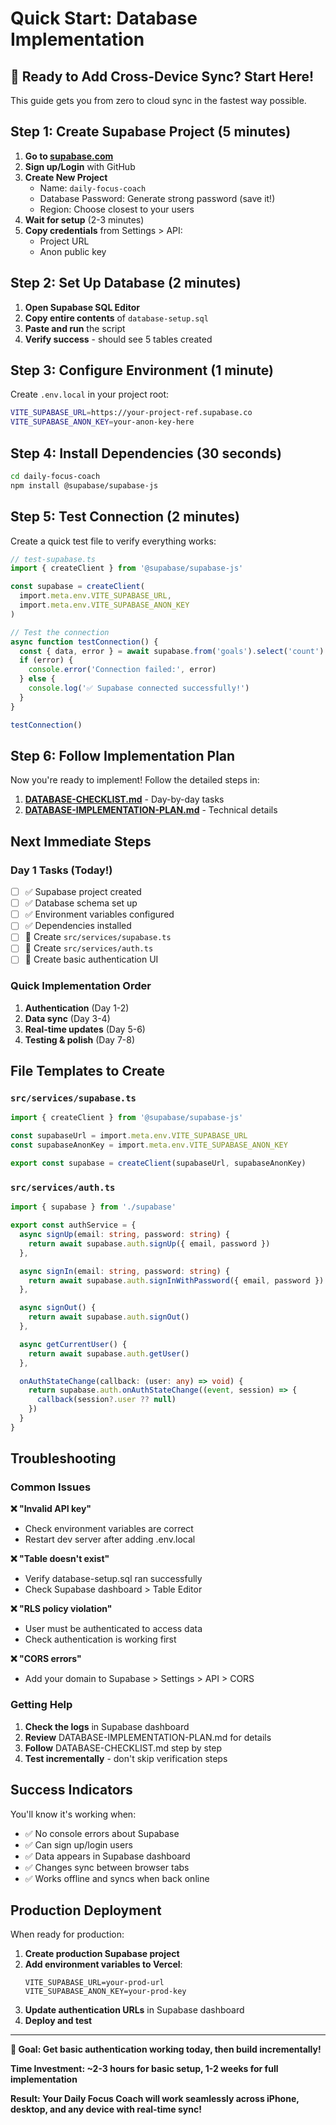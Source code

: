 # Quick Start: Database Implementation

## 🚀 Ready to Add Cross-Device Sync? Start Here!

This guide gets you from zero to cloud sync in the fastest way possible.

## Step 1: Create Supabase Project (5 minutes)

1. **Go to [supabase.com](https://supabase.com)**
2. **Sign up/Login** with GitHub
3. **Create New Project**
   - Name: `daily-focus-coach`
   - Database Password: Generate strong password (save it!)
   - Region: Choose closest to your users
4. **Wait for setup** (2-3 minutes)
5. **Copy credentials** from Settings > API:
   - Project URL
   - Anon public key

## Step 2: Set Up Database (2 minutes)

1. **Open Supabase SQL Editor**
2. **Copy entire contents** of `database-setup.sql`
3. **Paste and run** the script
4. **Verify success** - should see 5 tables created

## Step 3: Configure Environment (1 minute)

Create `.env.local` in your project root:

```bash
VITE_SUPABASE_URL=https://your-project-ref.supabase.co
VITE_SUPABASE_ANON_KEY=your-anon-key-here
```

## Step 4: Install Dependencies (30 seconds)

```bash
cd daily-focus-coach
npm install @supabase/supabase-js
```

## Step 5: Test Connection (2 minutes)

Create a quick test file to verify everything works:

```typescript
// test-supabase.ts
import { createClient } from '@supabase/supabase-js'

const supabase = createClient(
  import.meta.env.VITE_SUPABASE_URL,
  import.meta.env.VITE_SUPABASE_ANON_KEY
)

// Test the connection
async function testConnection() {
  const { data, error } = await supabase.from('goals').select('count')
  if (error) {
    console.error('Connection failed:', error)
  } else {
    console.log('✅ Supabase connected successfully!')
  }
}

testConnection()
```

## Step 6: Follow Implementation Plan

Now you're ready to implement! Follow the detailed steps in:

1. **[DATABASE-CHECKLIST.md](DATABASE-CHECKLIST.md)** - Day-by-day tasks
2. **[DATABASE-IMPLEMENTATION-PLAN.md](DATABASE-IMPLEMENTATION-PLAN.md)** - Technical details

## Next Immediate Steps

### Day 1 Tasks (Today!)
- [ ] ✅ Supabase project created
- [ ] ✅ Database schema set up
- [ ] ✅ Environment variables configured
- [ ] ✅ Dependencies installed
- [ ] 🔄 Create `src/services/supabase.ts`
- [ ] 🔄 Create `src/services/auth.ts`
- [ ] 🔄 Create basic authentication UI

### Quick Implementation Order
1. **Authentication** (Day 1-2)
2. **Data sync** (Day 3-4)
3. **Real-time updates** (Day 5-6)
4. **Testing & polish** (Day 7-8)

## File Templates to Create

### `src/services/supabase.ts`
```typescript
import { createClient } from '@supabase/supabase-js'

const supabaseUrl = import.meta.env.VITE_SUPABASE_URL
const supabaseAnonKey = import.meta.env.VITE_SUPABASE_ANON_KEY

export const supabase = createClient(supabaseUrl, supabaseAnonKey)
```

### `src/services/auth.ts`
```typescript
import { supabase } from './supabase'

export const authService = {
  async signUp(email: string, password: string) {
    return await supabase.auth.signUp({ email, password })
  },

  async signIn(email: string, password: string) {
    return await supabase.auth.signInWithPassword({ email, password })
  },

  async signOut() {
    return await supabase.auth.signOut()
  },

  async getCurrentUser() {
    return await supabase.auth.getUser()
  },

  onAuthStateChange(callback: (user: any) => void) {
    return supabase.auth.onAuthStateChange((event, session) => {
      callback(session?.user ?? null)
    })
  }
}
```

## Troubleshooting

### Common Issues

**❌ "Invalid API key"**
- Check environment variables are correct
- Restart dev server after adding .env.local

**❌ "Table doesn't exist"**
- Verify database-setup.sql ran successfully
- Check Supabase dashboard > Table Editor

**❌ "RLS policy violation"**
- User must be authenticated to access data
- Check authentication is working first

**❌ "CORS errors"**
- Add your domain to Supabase > Settings > API > CORS

### Getting Help

1. **Check the logs** in Supabase dashboard
2. **Review** DATABASE-IMPLEMENTATION-PLAN.md for details
3. **Follow** DATABASE-CHECKLIST.md step by step
4. **Test incrementally** - don't skip verification steps

## Success Indicators

You'll know it's working when:
- ✅ No console errors about Supabase
- ✅ Can sign up/login users
- ✅ Data appears in Supabase dashboard
- ✅ Changes sync between browser tabs
- ✅ Works offline and syncs when back online

## Production Deployment

When ready for production:

1. **Create production Supabase project**
2. **Add environment variables to Vercel**:
   ```
   VITE_SUPABASE_URL=your-prod-url
   VITE_SUPABASE_ANON_KEY=your-prod-key
   ```
3. **Update authentication URLs** in Supabase dashboard
4. **Deploy and test**

---

**🎯 Goal: Get basic authentication working today, then build incrementally!**

**Time Investment: ~2-3 hours for basic setup, 1-2 weeks for full implementation**

**Result: Your Daily Focus Coach will work seamlessly across iPhone, desktop, and any device with real-time sync!**
